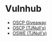 # Vulnhub

* [OSCP Giveaway](oscp-giveaway.md)
* [OSCP \(TJNull's\)](oscp-tjnull/)
* [OSWE \(TJNull's\)](oswe-tjnulls/)

